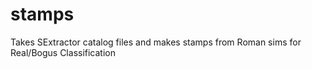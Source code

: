# stamps
Takes SExtractor catalog files and makes stamps from Roman sims for Real/Bogus Classification

